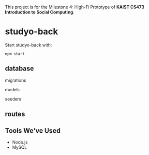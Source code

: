 This project is for the Milestone 4: High-Fi Prototype of **KAIST CS473 Introduction to Social Computing**.

# studyo-back
Start studyo-back with:
```
npm start
```

## database
migrations

models

seeders

## routes

## Tools We've Used
* Node.js
* MySQL
